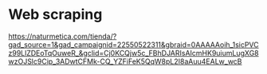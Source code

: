# Web scraping
https://naturmetica.com/tienda/?gad_source=1&gad_campaignid=22550522311&gbraid=0AAAAAoih_1sicPVCz99LlZDEoTqOuweR_&gclid=Cj0KCQjw5c_FBhDJARIsAIcmHK9uiumLugXG8wzOJSlc9Cip_3ADwtCFMk-CQ_YZFiFeK5QqW8pL2I8aAuu4EALw_wcB

